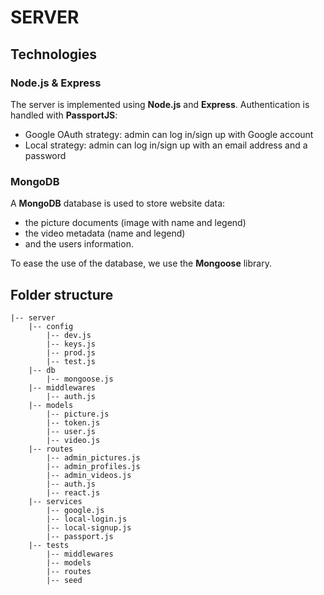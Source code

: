 SERVER
======

Technologies
------------

### Node.js & Express
The server is implemented using **Node.js** and **Express**.
Authentication is handled with **PassportJS**:
 - Google OAuth strategy: admin can log in/sign up with Google account
 - Local strategy: admin can log in/sign up with an email address and a password

### MongoDB
A **MongoDB** database is used to store website data:
  - the picture documents (image with name and legend)
  - the video metadata (name and legend)
  - and the users information.

To ease the use of the database, we use the **Mongoose** library.


Folder structure
----------------

```
|-- server
    |-- config
        |-- dev.js
        |-- keys.js
        |-- prod.js
        |-- test.js
    |-- db
        |-- mongoose.js
    |-- middlewares
        |-- auth.js
    |-- models
        |-- picture.js
        |-- token.js
        |-- user.js
        |-- video.js
    |-- routes
        |-- admin_pictures.js
        |-- admin_profiles.js
        |-- admin_videos.js
        |-- auth.js
        |-- react.js
    |-- services
        |-- google.js
        |-- local-login.js
        |-- local-signup.js
        |-- passport.js
    |-- tests
        |-- middlewares
        |-- models
        |-- routes
        |-- seed
```
